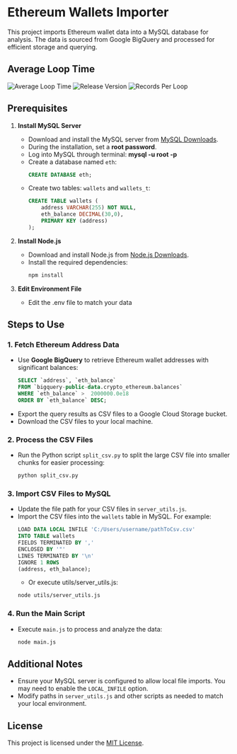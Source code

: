 # Ethereum Wallets Importer

This project imports Ethereum wallet data into a MySQL database for analysis. The data is sourced from Google BigQuery and processed for efficient storage and querying.

## Average Loop Time
![Average Loop Time](https://img.shields.io/badge/average_loop_time-15.07s-brightgreen)
![Release Version](https://img.shields.io/badge/release-1.0.1-blue)
![Records Per Loop](https://img.shields.io/badge/records_per_loop-10000-orange)

## Prerequisites

1. **Install MySQL Server**
   - Download and install the MySQL server from [MySQL Downloads](https://dev.mysql.com/downloads/installer/).
   - During the installation, set a **root password**.
   - Log into MySQL through terminal: **mysql -u root -p**
   - Create a database named `eth`:
     ```sql
     CREATE DATABASE eth;
     ```
   - Create two tables: `wallets` and `wallets_t`:
     ```sql
     CREATE TABLE wallets (
         address VARCHAR(255) NOT NULL,
         eth_balance DECIMAL(30,0),
         PRIMARY KEY (address)
     );
     ```
   
2. **Install Node.js**
   - Download and install Node.js from [Node.js Downloads](https://nodejs.org/).
   - Install the required dependencies:
     ```bash
     npm install
     ```

2. **Edit Environment File**
   - Edit the .env file to match your data

## Steps to Use

### 1. Fetch Ethereum Address Data
   - Use **Google BigQuery** to retrieve Ethereum wallet addresses with significant balances:
     ```sql
     SELECT `address`, `eth_balance`
     FROM `bigquery-public-data.crypto_ethereum.balances`
     WHERE `eth_balance` >  2000000.0e18
     ORDER BY `eth_balance` DESC;
     ```
   - Export the query results as CSV files to a Google Cloud Storage bucket.
   - Download the CSV files to your local machine.

### 2. Process the CSV Files
   - Run the Python script `split_csv.py` to split the large CSV file into smaller chunks for easier processing:
     ```bash
     python split_csv.py
     ```

### 3. Import CSV Files to MySQL
   - Update the file path for your CSV files in `server_utils.js`.
   - Import the CSV files into the `wallets` table in MySQL. For example:
     ```sql
     LOAD DATA LOCAL INFILE 'C:/Users/username/pathToCsv.csv'
     INTO TABLE wallets
     FIELDS TERMINATED BY ',' 
     ENCLOSED BY '"'
     LINES TERMINATED BY '\n'
     IGNORE 1 ROWS
     (address, eth_balance);
     ```
     - Or execute utils/server_utils.js:
     ```bash
     node utils/server_utils.js
     ```

### 4. Run the Main Script
   - Execute `main.js` to process and analyze the data:
     ```bash
     node main.js
     ```

## Additional Notes
- Ensure your MySQL server is configured to allow local file imports. You may need to enable the `LOCAL_INFILE` option.
- Modify paths in `server_utils.js` and other scripts as needed to match your local environment.

## License
This project is licensed under the [MIT License](LICENSE).

